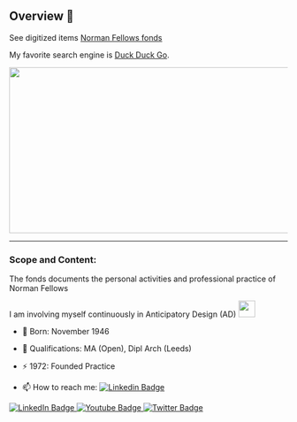 ## Overview 👋
See digitized items [Norman Fellows fonds](https:www.flickr.com/photos/normanfellowsfonds)

My favorite search engine is [Duck Duck Go](https://duckduckgo.com).


<div align="center">
  <img src="https://media.giphy.com/media/dWesBcTLavkZuG35MI/giphy.gif" width="600" height="300"/>
</div>

---

### Scope and Content:
The fonds documents the personal activities and professional practice of Norman Fellows


I am involving myself continuously in Anticipatory Design (AD) <img src="https://media.giphy.com/media/WUlplcMpOCEmTGBtBW/giphy.gif" width="30">
- :telescope: Born: November 1946

- :seedling: Qualifications: MA (Open), Dipl Arch (Leeds)
  
- :zap: 1972: Founded Practice

- :mailbox: How to reach me: [![Linkedin Badge](https://img.shields.io/badge/-archiblog-blue?style=flat&logo=Linkedin&logoColor=white)](https://www.linkedin.com/in/archiblog/)


<div id="badges">
  <a href="https://www.linkedin.com/in/archiblog/">
    <img src="https://img.shields.io/badge/LinkedIn-blue?style=for-the-badge&logo=linkedin&logoColor=white" alt="LinkedIn Badge"/>
  </a>
  <a href="https://www.youtube.com/@Archiblog">
    <img src="https://img.shields.io/badge/YouTube-red?style=for-the-badge&logo=youtube&logoColor=white" alt="Youtube Badge"/>
  </a>
  <a href="https://x.com/Archiblog">
    <img src="https://img.shields.io/badge/Twitter-blue?style=for-the-badge&logo=twitter&logoColor=white" alt="Twitter Badge"/>
  </a>
</div>


<!--
**Archiblog/Archiblog** is a ✨ _special_ ✨ repository because its `README.md` (this file) appears on your GitHub profile.

Here are some ideas to get you started:

- 🔭 I’m currently working on ...
- 🌱 I’m currently learning ...
- 👯 I’m looking to collaborate on ...
- 🤔 I’m looking for help with ...
- 💬 Ask me about ...
- 📫 How to reach me: ...
- 😄 Pronouns: ...
- ⚡ Fun fact: ...
-->
